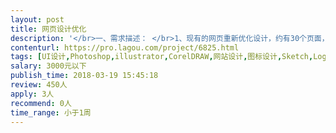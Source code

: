 ```yaml
---                
layout: post       
title: 网页设计优化           
description: '</br>一、需求描述： </br>1、现有的网页重新优化设计，约有30个页面，需要简洁明了设计 </br>2、要求设计师有丰富的UI设计经验，并且有网页设计产品 </br>3、需要本周三提交</br>'     
contenturl: https://pro.lagou.com/project/6825.html      
tags: [UI设计,Photoshop,illustrator,CorelDRAW,网站设计,图标设计,Sketch,Logo设计]            
salary: 3000元以下          
publish_time: 2018-03-19 15:45:18         
review: 450人                   
apply: 3人                   
recommend: 0人                   
time_range: 小于1周              
---                 
```

